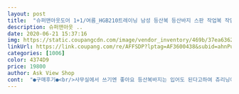 ```yaml
---
layout: post 
title:  "슈퍼맨아웃도어 1+1/여름_HGB210트레이닝 남성 등산복 등산바지 스판 작업복 작업바지" 
description: 슈퍼맨아웃 ..
date: 2020-06-21 15:37:16 
img: https://static.coupangcdn.com/image/vendor_inventory/469b/37ea6362de7fcd8bc513508ae5af7b6f0da65d0dfe6b92f847ac91ea9356.jpg 
linkUrl: https://link.coupang.com/re/AFFSDP?lptag=AF3600438&subid=ahnPublicAsk&pageKey=1321948764&itemId=2343267330&vendorItemId=70339833729&traceid=V0-113-607952dfe70f4f52 
categories: [1006] 
color: 4374D9 
price: 19800 
author: Ask View Shop 
cont:  "●구매후기●<br/>사무실에서 쓰기엔 좋아요 등산복바지는 입어도 된다고하여 츄리닝이지만 아무도 츄리닝인걸 눈치 못챔ㅋ 괜찮은거 같아요 다음에 또 살께요ㅋ<br/>스판기는 없구요 작업복으로 입는거라 가성비는 좋다고 생각하니다<br/>여름용이랑 얇아요 그렇다고 비칠 정도는 아닙다<br/>이런좋은 제품을 이가격에 구입할수있다는게 로또맞은듯합니다.<br/><br/>이제껏 구입한 바지중에 최고입니다.<br/><br/>허리 밴딩도 짱짱합니다<br/>" 
---
```

